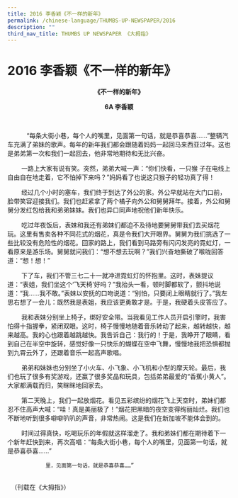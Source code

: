 ```yaml
---
title: 2016 李香颖《不一样的新年》
permalink: /chinese-language/THUMBS-UP-NEWSPAPER/2016
description: ""
third_nav_title: THUMBS UP NEWSPAPER 《大拇指》
---
```

2016 李香颖《不一样的新年》
================

<p style="text-align: center;"><b>《不一样的新年》</b></p>
<p style="text-align: center;"><b>6A    李香颖</b></p>
                      

           “每条大街小巷，每个人的嘴里，见面第一句话，就是恭喜恭喜……”整辆汽车充满了弟妹的歌声。每年的新年我们都会跟随着妈妈一起回马来西亚过年。这也是弟弟第一次和我们一起回去，他非常地期待和无比兴奋。

  

        一路上大家有说有笑。突然，弟弟大喊一声：“你们快看，一只猴 子在电线上自由自在地走着，它不怕掉下来吗？”妈妈看了也说这只猴子的轻功真了得！

  

        经过几个小时的塞车，我们终于到达了外公的家。外公早就站在大门口前，脸带笑容迎接我们。我们也赶紧拿了两个橘子向外公和舅舅拜年。接着，外公和舅舅分发红包给我和弟弟妹妹。我们也异口同声地祝他们新年快乐。

  

        吃过年夜饭后，表妹和我还有弟妹们都迫不及待地要舅舅带我们去买烟花玩。这里有售卖各种不同花式的烟花，真是令我们大开眼界。舅舅为我们挑选了一些比较没有危险性的烟花。回家的路上，我们看到马路旁有闪闪发亮的霓虹灯，一看原来是游乐场。舅舅就问我们：“想不想去玩啊？”我们兴奋地撕破了喉咙回答道：“想！想！”

  

        下了车，我们不管三七二十一就冲进霓虹灯的怀抱里。这时，表妹提议道：“表姐，我们坐这个‘飞天椅’好吗？”我抬头一看，顿时脚都软了，颤抖地说道：“我……我不敢。”表妹以安抚的口吻说道：“别怕，只要闭上眼睛就行了。”我左思右想了一会儿：既然我是表姐，我应该更勇敢才是。于是，我硬着头皮答应了。

  

        我和表妹分别坐上椅子，绑好安全带。当我看见工作人员开启引擎时，我害怕得十指握拳，紧闭双眼。这时，椅子慢慢地随着音乐转动了起来，越转越快，越来越高。我的心也跟着越跳越快。我告诉自己：我行的！于是，我睁开了眼睛，看到自己在半空中旋转，感觉好像一只快乐的蝴蝶在空中飞舞，慢慢地我把恐惧都抛到九霄云外了，还跟着音乐一起高声歌唱。

  

        弟弟和妹妹也分别坐了小火车、小飞象、小飞机和小型的摩天轮。最后，我们也玩了很多有奖游戏，还赢了很多奖品和玩具，包括弟弟最爱的“香蕉小黄人”。大家都满载而归，笑眯眯地回家去。

  

        第二天晚上，我们一起放烟花。看见五彩缤纷的烟花飞上天空时，弟妹们都忍不住高声大喊：“哇！真是美丽极了！”烟花把黑暗的夜空变得绚丽灿烂。我们也不断地听到很多噼噼叭叭的声音，非常热闹。这是我们在新加坡不能体会到的。

  

        时间过得真快，吃喝玩乐的年假就这样溜走了。我和弟妹们都在期待着下一个新年赶快到来，再次高唱：“每条大街小巷，每个人的嘴里，见面第一句话，就是恭喜恭喜……”
				
				
				里，见面第一句话，就是恭喜恭喜……”



                                                                                                                                （刊载在《大拇指》）